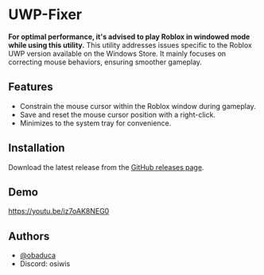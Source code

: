 # UWP-Fixer

**For optimal performance, it's advised to play Roblox in windowed mode while using this utility.**
This utility addresses issues specific to the Roblox UWP version available on the Windows Store. It mainly focuses on correcting mouse behaviors, ensuring smoother gameplay.

## Features

- Constrain the mouse cursor within the Roblox window during gameplay.
- Save and reset the mouse cursor position with a right-click.
- Minimizes to the system tray for convenience.


## Installation

Download the latest release from the [GitHub releases page](https://github.com/obaduca/UWP-Fixer/releases).
## Demo

https://youtu.be/iz7oAK8NEG0
## Authors

- [@obaduca](https://www.github.com/obaduca)
- Discord: osiwis
